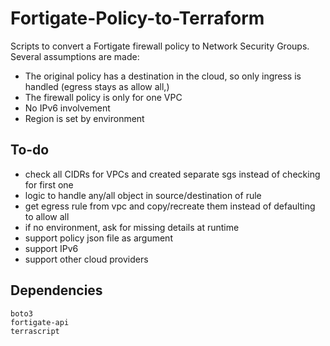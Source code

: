 # Fortigate-Policy-to-Terraform
Scripts to convert a Fortigate firewall policy to Network Security Groups. Several assumptions are made:
- The original policy has a destination in the cloud, so only ingress is handled (egress stays as allow all,)
- The firewall policy is only for one VPC
- No IPv6 involvement
- Region is set by environment

## To-do
- check all CIDRs for VPCs and created separate sgs instead of checking for first one
- logic to handle any/all object in source/destination of rule
- get egress rule from vpc and copy/recreate them instead of defaulting to allow all
- if no environment, ask for missing details at runtime
- support policy json file as argument
- support IPv6
- support other cloud providers

## Dependencies
```
boto3
fortigate-api
terrascript
```